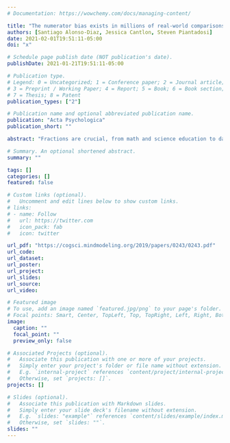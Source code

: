 ```yaml
---
# Documentation: https://wowchemy.com/docs/managing-content/

title: "The numerator bias exists in millions of real-world comparisons"
authors: [Santiago Alonso-Diaz, Jessica Cantlon, Steven Piantadosi]
date: 2021-02-01T19:51:11-05:00
doi: "x"

# Schedule page publish date (NOT publication's date).
publishDate: 2021-01-21T19:51:11-05:00

# Publication type.
# Legend: 0 = Uncategorized; 1 = Conference paper; 2 = Journal article;
# 3 = Preprint / Working Paper; 4 = Report; 5 = Book; 6 = Book section;
# 7 = Thesis; 8 = Patent
publication_types: ["2"]

# Publication name and optional abbreviated publication name.
publication: "Acta Psychologica"
publication_short: ""

abstract: "Fractions are crucial, from math and science education to daily activities, but they are hard. A puzzling aspect of fractions is that people over-rely on the numerator when comparing a pair of fractions. Previous work has considered this numerator bias mostly as a reasoning mishap. Still, in a vast amount of pairwise comparisons, across many real-world domains, not just education textbooks, we report a high prior probability that the larger fraction has the larger numerator, and, for a relevant case, we provide formal arguments why. The existence of such a regularity suggests that the numerator bias may reflect a rational adaptation that detects and exploits likely events. In a pair of visual-proportion tasks (discrete and continuous fractions), we confirm that the numerator bias in participants adapts to experimented regularities. Even though weak education and math abilities play a role, adaptation to informative priors outside the classroom poses a challenge to educators, learners, and decision-makers."

# Summary. An optional shortened abstract.
summary: ""

tags: []
categories: []
featured: false

# Custom links (optional).
#   Uncomment and edit lines below to show custom links.
# links:
# - name: Follow
#   url: https://twitter.com
#   icon_pack: fab
#   icon: twitter

url_pdf: "https://cogsci.mindmodeling.org/2019/papers/0243/0243.pdf"
url_code:
url_dataset:
url_poster:
url_project:
url_slides:
url_source:
url_video:

# Featured image
# To use, add an image named `featured.jpg/png` to your page's folder. 
# Focal points: Smart, Center, TopLeft, Top, TopRight, Left, Right, BottomLeft, Bottom, BottomRight.
image:
  caption: ""
  focal_point: ""
  preview_only: false

# Associated Projects (optional).
#   Associate this publication with one or more of your projects.
#   Simply enter your project's folder or file name without extension.
#   E.g. `internal-project` references `content/project/internal-project/index.md`.
#   Otherwise, set `projects: []`.
projects: []

# Slides (optional).
#   Associate this publication with Markdown slides.
#   Simply enter your slide deck's filename without extension.
#   E.g. `slides: "example"` references `content/slides/example/index.md`.
#   Otherwise, set `slides: ""`.
slides: ""
---
```

